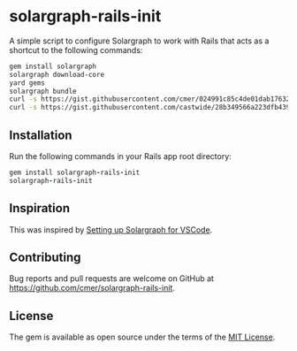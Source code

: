 # solargraph-rails-init

A simple script to configure Solargraph to work with Rails that acts as a shortcut to the following commands:

```bash
gem install solargraph
solargraph download-core
yard gems
solargraph bundle
curl -s https://gist.githubusercontent.com/cmer/024991c85c4de01dab17632b2dc7f064/raw > .solargraph.yml
curl -s https://gist.githubusercontent.com/castwide/28b349566a223dfb439a337aea29713e/raw > config/definitions.rb
```


## Installation

Run the following commands in your Rails app root directory:

```ruby
gem install solargraph-rails-init
solargraph-rails-init
```


## Inspiration

This was inspired by [Setting up Solargraph for VSCode](https://www.youtube.com/watch?v=mkLDPpDSWng).


## Contributing

Bug reports and pull requests are welcome on GitHub at https://github.com/cmer/solargraph-rails-init.


## License

The gem is available as open source under the terms of the [MIT License](https://opensource.org/licenses/MIT).
